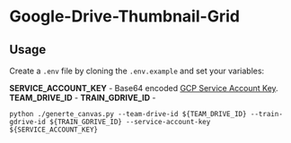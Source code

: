 # Google-Drive-Thumbnail-Grid

## Usage

Create a `.env` file by cloning the `.env.example` and set your variables:

**SERVICE_ACCOUNT_KEY** - Base64 encoded [GCP Service Account Key](https://cloud.google.com/iam/docs/creating-managing-service-account-keys).
**TEAM_DRIVE_ID** -
**TRAIN_GDRIVE_ID** -

`python ./generte_canvas.py --team-drive-id ${TEAM_DRIVE_ID} --train-gdrive-id ${TRAIN_GDRIVE_ID} --service-account-key ${SERVICE_ACCOUNT_KEY}`
